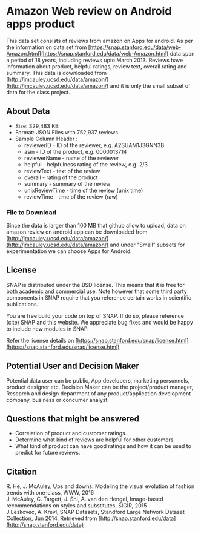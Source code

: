 # Amazon Web review on Android apps product

This data set consists  of reviews from amazon on Apps for android. As per the information on data set from [https://snap.stanford.edu/data/web-Amazon.html](https://snap.stanford.edu/data/web-Amazon.html)
data span a period of 18 years, including reviews upto March 2013. Reviews have information about product, helpful ratings, review text, overall rating and summary.
This data is downloaded from [http://jmcauley.ucsd.edu/data/amazon/](http://jmcauley.ucsd.edu/data/amazon/) and it is only the small subset of data for the class project.


## About Data

* Size: 329,483 KB
* Format: JSON Files with 752,937 reviews.
* Sample Column Header :
	* reviewerID - ID of the reviewer, e.g. A2SUAM1J3GNN3B
	* asin - ID of the product, e.g. 0000013714
	* reviewerName - name of the reviewer
	* helpful - helpfulness rating of the review, e.g. 2/3
	* reviewText - text of the review
	* overall - rating of the product
	* summary - summary of the review
	* unixReviewTime - time of the review (unix time)
	* reviewTime - time of the review (raw)	


### File to Download
Since the data is larger than 100 MB that github allow to upload, data on amazon review on android app can be downloaded from [http://jmcauley.ucsd.edu/data/amazon/](http://jmcauley.ucsd.edu/data/amazon/) and under "Small" subsets for experimentation we can choose Apps for Android. 

## License
SNAP is distributed under the BSD license. This means that it is free for both academic and commercial use. Note however that some third party components in SNAP require that you reference certain works in scientific publications.

You are free build your code on top of SNAP. If do so, please reference (cite) SNAP and this website. We appreciate bug fixes and would be happy to include new modules in SNAP.

Refer the license details on [https://snap.stanford.edu/snap/license.html](https://snap.stanford.edu/snap/license.html)

## Potential User and Decision Maker

Potential data user can be public, App developers, marketing personnels, product designer etc.  Decision Maker can be the project/product manager, Research and design department of any product/application development company, business or concumer analyst.

## Questions that might be answered

* Correlation of product and customer ratings.
* Determine what kind of reviews are helpful for other customers
* What kind of product can have good ratings and how it can be used to predict for future reviews.

## Citation

R. He, J. McAuley, Ups and downs: Modeling the visual evolution of fashion trends with one-class, WWW, 2016  
J. McAuley, C. Targett, J. Shi, A. van den Hengel, Image-based recommendations on styles and substitutes, SIGIR, 2015  
J.Leskovec, A. Krevl, SNAP Datasets, Standford Large Network Dataset Collection, Jun 2014, Retrieved from [http://snap.stanford.edu/data](http://snap.stanford.edu/data)
